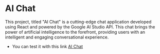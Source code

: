 # AI Chat

This project, titled "AI Chat" is a cutting-edge chat application developed using React and
powered by the Google AI Studio API. This chat brings the power of artificial intelligence to the
forefront, providing users with an intelligent and engaging conversational experience.

- You can test it with this link [AI Chat](https://aichatreact.vercel.app/)
